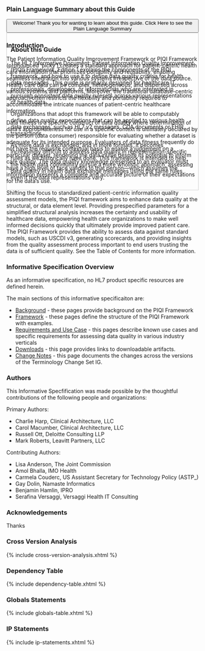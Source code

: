 <div style="width: 100%;" >
<h3 id="plain-language-summary-about-this-guide">Plain Language Summary about this Guide
  </h3>
  <button class="btn btn-info btn-lg collapsed" type="button" title="Click to Open or Close the Plain Language Summary" data-toggle="collapse" data-target="#plain-lang-summary" aria-expanded="false" aria-controls="collapseExample">
    Welcome! Thank you for wanting to learn about this guide.  Click Here to see the Plain Language Summary
  </button>
</div>
<div class="collapse" id="plain-lang-summary" aria-expanded="false" style="height: 0px;">
  <div class="card card-body" style="border:1px solid;border-color:#cccccc;padding:10px">

<a name="about-this-guide"> </a>
  <h3>About this Guide</h3>
<p>
The HL7 Informative Document: Patient Information Quality Improvement (PIQI) Framework, Edition 1 explains the components of the PIQI framework, and how to use it to define data quality criteria for health data messages. This guide is primarily designed for healthcare IT professionals, developers, or informaticists who are interested in pursuing consistent data quality rulesets across various representations of health data.
</p>
<p>
Organizations that adopt this framework will be able to computably define data quality expectations that can be applied to various health data exchanges, such as HL7 v2 messages, CDA documents or FHIR transactions.
</p>
<p>
As more data is exchanged, and in more formats, it becomes increasingly difficult to address data quality in representation-specific rules as we historically have done. This framework is intended to help the health data community pursue a more wholistic approach, assessing data quality in health data exchange messages using the same rules, even if the data representations vary.
</p>

  </div>
</div>

### Introduction

The Patient Information Quality Improvement Framework or PIQI Framework (pronounced ‘picky’) creates a standard approach for patient-centric health care information that prioritizes portability and reusability, enabling seamless integration into various systems irrespective of the data source. Health care data can be complex, heterogeneous, and dispersed across various systems and platforms. Moreover, the traditional database-centric approach often restricts the flexibility and portability required to accommodate the intricate nuances of patient-centric healthcare information. 

Data fitness is a specific construct of data quality where determination of data’s appropriateness for use in a specific context is ultimately declared by the person (data consumer) responsible for evaluating whether a dataset is adequate for its intended purpose. Evaluators of data fitness frequently do not have the requisite contextual basis to enable a judgement on a particular dataset, rendering the data inutile despite its potential to inform care quality. The data quality knowledge presented to an evaluator must have a high level of face validity to that person—which assumes the information presents a complete and accurate picture of their expectations for the data’s use.

Shifting the focus to standardized patient-centric information quality assessment models, the PIQI framework aims to enhance data quality at the structural, or data element level. Providing prespecified parameters for a simplified structural analysis increases the certainty and usability of healthcare data, empowering health care organizations to make well informed decisions quickly that ultimately provide improved patient care. The PIQI Framework provides the ability to assess data against standard models, such as USCDI v3, generating scorecards, and providing insights from the quality assessment process important to end users trusting the data is of sufficient quality. See the Table of Contents for more information.

### Informative Specification Overview
As an informative specification, no HL7 product specific resources are defined herein. 

The main sections of this informative specificaiton are:


*   [Background](background.html) - these pages provide background on the PIQI Framework
*   [Framework](piqi_framework.html) - these pages define the structure of the PIQI Framework with examples.
*   [Requirements and Use Case](requirements_and_use_case.html) - this pages describe known use cases and specific requirements for assessing data quality in various industry verticals
*   [Downloads](downloads.html) - this page provides links to downloadable artifacts.
*   [Change Notes](changes.html) - this page documents the changes across the versions of the Terminology Change Set IG.

### Authors

This Informative Specfification was made possible by the thoughtful contributions of the following people and organizations:

Primary Authors:
*   Charlie Harp, Clinical Architecture, LLC
*   Carol Macumber, Clinical Architecture, LLC
*   Russell Ott, Deloitte Consulting LLP
*   Mark Roberts, Leavitt Partners, LLC

Contributing Authors:
*   Lisa Anderson, The Joint Commission
*   Amol Bhalla, IMO Health
*   Carmela Couderc, US Assistant Secretary for Technology Policy (ASTP_)
*   Gay Dolin, Namaste Informatics
*   Benjamin Hamlin, IPRO
*   Serafina Versaggi, Versaggi Health IT Consulting

### Acknowledgements

Thanks

### Cross Version Analysis

{% include cross-version-analysis.xhtml %}

### Dependency Table

{% include dependency-table.xhtml %}

### Globals Statements

{% include globals-table.xhtml %}

### IP Statements

{% include ip-statements.xhtml %}
